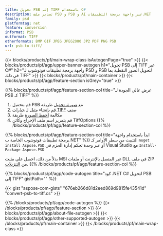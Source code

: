 ```yaml
---
title: تحويل PSB إلى TIFF باستخدام C#
description: تصدير ملف PSD و PSB و AI عبر واجهة برمجة التطبيقات.NET
family: psd
platformtag: net
feature: conversion
informat: PSB
outformat: TIFF
otherformats: BMP GIF JPEG JPEG2000 JP2 PDF PNG PSD
url: psb-to-tiff/
---
```


{{< blocks/products/pf/main-wrap-class isAutogenPage="true" >}}
{{< blocks/products/pf/agp/upper-banner-autogen h1="تحويل PSB إلى TIFF عبر C#" h2="واجهة برمجة تطبيقات فوتوشوب لـ PSD و PSB لتحويل الصور النقطية بما في ذلك TIFF" >}}
{{< blocks/products/pf/main-container >}}
{{< blocks/products/pf/agp/feature-section isGrey="true" >}}

{{% blocks/products/pf/agp/feature-section-col title="عرض عالي الجودة لـ PSB كـ TIFF" %}}
1. قم بتحميل PSB مع [صورة. تحميل](https://apireference.aspose.com/psd/net/aspose.psd/image/methods/load/index) طريقة
1. قم بإنشاء مثيل لـ [خيارات TIFF](https://apireference.aspose.com/psd/net/aspose.psd.imageoptions/tiffoptions) صنف
1. مكالمة [احفظ الصورة](https://apireference.aspose.com/psd/net/aspose.psd/image/methods/save/index) طريقة
1. قم بتمرير اسم ملف الإخراج وكائن TiffOptions
{{% /blocks/products/pf/agp/feature-section-col %}}

{{% blocks/products/pf/agp/feature-section-col title="ابدأ باستخدام واجهة برمجة تطبيقات فوتوشوب الخاصة ب.NET" %}}
التثبيت من سطر الأوامر كـ ```nuget install Aspose.PSD``` أو عبر وحدة تحكم إدارة الحزم في Visual Studio مع ```Install-Package Aspose.PSD```

بدلاً من ذلك، احصل على مثبت MSI غير المتصل بالإنترنت أو ملفات DLL في ملف ZIP من [التنزيلات](https://releases.aspose.com/psd/net).
{{% /blocks/products/pf/agp/feature-section-col %}}

{{% blocks/products/pf/agp/code-autogen title="كود .NET C# لتحويل PSB إلى TIFF" gistPath="" %}}

{{< gist "aspose-com-gists" "676eb266d81d2eed869d9815fe43541d" "convert-psb-to-tiff.cs" >}}

{{% /blocks/products/pf/agp/code-autogen %}}
{{< /blocks/products/pf/agp/feature-section >}}
{{< blocks/products/pf/agp/about-file-autogen >}}
{{< blocks/products/pf/agp/other-supported-autogen >}}
{{< /blocks/products/pf/main-container >}}
{{< /blocks/products/pf/main-wrap-class >}}
